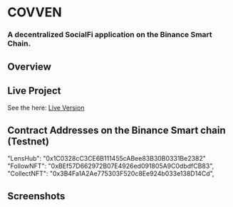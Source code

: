 # COVVEN
### A decentralized SocialFi application on the Binance Smart Chain.

## Overview



## Live Project
See the here: [Live Version](https://resonant-druid-87de9c.netlify.app/)


## Contract Addresses on the Binance Smart chain (Testnet)
"LensHub": "0x1C0328cC3CE6B111455cABee83B30B0331Be2382"
"FollowNFT": "0xBEf57D662972B07E4926ed091805A9C0dbdfCB83",
"CollectNFT": "0x3B4Fa1A2Ae775303F520c8Ee924b033e138D14Cd",


## Screenshots